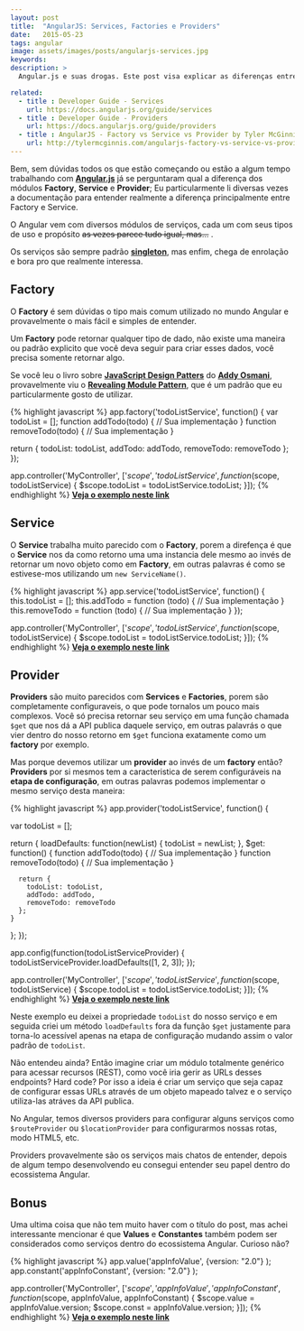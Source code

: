 ```yaml
---
layout: post
title:  "AngularJS: Services, Factories e Providers"
date:   2015-05-23
tags: angular
image: assets/images/posts/angularjs-services.jpg
keywords:
description: >
  Angular.js e suas drogas. Este post visa explicar as diferenças entre os tipos distintos de serviços no Angular, sejam eles Services, Factories ou Providers.

related:
  - title : Developer Guide - Services
    url: https://docs.angularjs.org/guide/services
  - title : Developer Guide - Providers
    url: https://docs.angularjs.org/guide/providers
  - title : AngularJS - Factory vs Service vs Provider by Tyler McGinnis
    url: http://tylermcginnis.com/angularjs-factory-vs-service-vs-provider/
---
```

Bem, sem dúvidas todos os que estão começando ou estão a algum tempo trabalhando com **[Angular.js](https://angularjs.org/)** já se perguntaram qual a diferença dos módulos **Factory**, **Service** e **Provider**; Eu particularmente li diversas vezes a documentação para entender realmente a diferença principalmente entre Factory e Service.

O Angular vem com diversos módulos de serviços, cada um com seus tipos de uso e propósito <del>as vezes parece tudo igual, mas...</del> .

Os serviços são sempre padrão **[singleton](http://en.wikipedia.org/wiki/Singleton_pattern)**, mas enfim, chega de enrolação e bora pro que realmente interessa.

## Factory
O **Factory** é sem dúvidas o tipo mais comum utilizado no mundo Angular e provavelmente o mais fácil e simples de entender.

Um **Factory** pode retornar qualquer tipo de dado, não existe uma maneira ou padrão explicito que você deva seguir para criar esses dados, você precisa somente retornar algo.

Se você leu o livro sobre **[JavaScript Design Patters](http://shop.oreilly.com/product/0636920025832.do)** do **[Addy Osmani](https://twitter.com/addyosmani)**, provavelmente viu o **[Revealing Module Pattern](http://addyosmani.com/resources/essentialjsdesignpatterns/book/#revealingmodulepatternjavascript)**, que é um padrão que eu particularmente gosto de utilizar.

{% highlight javascript %}
app.factory('todoListService', function() {
  var todoList = [];
  function addTodo(todo) {
    // Sua implementação
  }
  function removeTodo(todo) {
    // Sua implementação
  }

  return {
    todoList: todoList,
    addTodo: addTodo,
    removeTodo: removeTodo
  };
});

app.controller('MyController', ['$scope', 'todoListService', function($scope, todoListService) {
  $scope.todoList = todoListService.todoList;
}]);
{% endhighlight %}
**[Veja o exemplo neste link](http://jsfiddle.net/ya1ewy78/)**

## Service
O **Service** trabalha muito parecido com o **Factory**, porem a direfença é que o **Service** nos da como retorno uma uma instancia dele mesmo ao invés de retornar um novo objeto como em **Factory**, em outras palavras é como se estivese-mos utilizando um `new ServiceName()`.

{% highlight javascript %}
app.service('todoListService', function() {
  this.todoList = [];
  this.addTodo = function (todo) {
    // Sua implementação
  }
  this.removeTodo = function (todo) {
    // Sua implementação
  }
});

app.controller('MyController', ['$scope', 'todoListService', function($scope, todoListService) {
  $scope.todoList = todoListService.todoList;
}]);
{% endhighlight %}
**[Veja o exemplo neste link](http://jsfiddle.net/L2dydeq5/)**

## Provider
**Providers** são muito parecidos com **Services** e **Factories**, porem são completamente configuraveis, o que pode tornalos um pouco mais complexos. Você só precisa retornar seu serviço em uma função chamada `$get` que nos dá a API publica daquele serviço, em outras palavrás o que vier dentro do nosso retorno em `$get` funciona exatamente como um **factory** por exemplo.

Mas porque devemos utilizar um **provider** ao invés de um **factory** então? **Providers** por si mesmos tem a caracteristica de serem configuráveis na **etapa de configuração**, em outras palavras podemos implementar o mesmo serviço desta maneira:

{% highlight javascript %}
app.provider('todoListService', function() {

  var todoList = [];

  return {
    loadDefaults: function(newList) {
      todoList = newList;
    },
    $get: function() {
      function addTodo(todo) {
        // Sua implementação
      }
      function removeTodo(todo) {
        // Sua implementação
      }

      return {
        todoList: todoList,
        addTodo: addTodo,
        removeTodo: removeTodo
      };
    }
  };
});

app.config(function(todoListServiceProvider) {
  todoListServiceProvider.loadDefaults([1, 2, 3]);
});

app.controller('MyController', ['$scope', 'todoListService', function($scope, todoListService) {
  $scope.todoList = todoListService.todoList;
}]);
{% endhighlight %}
**[Veja o exemplo neste link](http://jsfiddle.net/webjm28f/)**

Neste exemplo eu deixei a propriedade `todoList` do nosso serviço e em seguida criei um método `loadDefaults` fora da função `$get` justamente para torna-lo acessível apenas na etapa de configuração mudando assim o valor padrão de `todoList`.

Não entendeu ainda? Então imagine criar um módulo totalmente genérico para acessar recursos (REST), como você iria gerir as URLs desses endpoints? Hard code? Por isso a ideia é criar um serviço que seja capaz de configurar essas URLs através de um objeto mapeado talvez e o serviço utiliza-las atráves da API publica.

No Angular, temos diversos providers para configurar alguns serviços como `$routeProvider` ou `$locationProvider` para configurarmos nossas rotas, modo HTML5, etc.

Providers provavelmente são os serviços mais chatos de entender, depois de algum tempo desenvolvendo eu consegui entender seu papel dentro do ecossistema Angular.

## Bonus
Uma ultima coisa que não tem muito haver com o título do post, mas achei interessante mencionar é que **Values** e **Constantes** também podem ser considerados como serviços dentro do ecossistema Angular. Curioso não?

{% highlight javascript %}
app.value('appInfoValue', {version: "2.0"} );
app.constant('appInfoConstant', {version: "2.0"} );

app.controller('MyController', ['$scope', 'appInfoValue', 'appInfoConstant', function($scope, appInfoValue, appInfoConstant) {
  $scope.value = appInfoValue.version;
  $scope.const = appInfoValue.version;
}]);
{% endhighlight %}
**[Veja o exemplo neste link](http://jsfiddle.net/7p8h9qoa/)**
